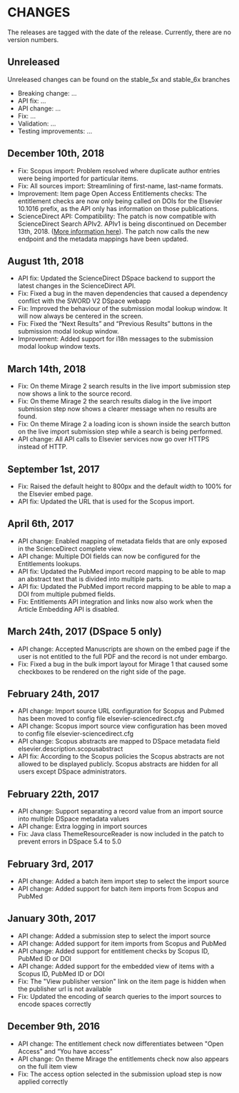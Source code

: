 # CHANGES

The releases are tagged with the date of the release. Currently, there are no version numbers.

## Unreleased

Unreleased changes can be found on the stable_5x and stable_6x branches

- Breaking change: ...
- API fix: ...
- API change: ...
- Fix: ...
- Validation: ...
- Testing improvements: ...

## December 10th, 2018

- Fix: Scopus import: Problem resolved where duplicate author entries were being imported for particular items.
- Fix: All sources import: Streamlining of first-name, last-name formats.
- Improvement: Item page Open Access Entitlements checks: The entitlement checks are now only being called on DOIs for the Elsevier 10.1016 prefix, as the API only has information on those publications.
- ScienceDirect API: Compatibility: The patch is now compatible with ScienceDirect Search APIv2. APIv1 is being discontinued on December 13th, 2018. ([More information here](https://dev.elsevier.com/tecdoc_sdsearch_migration.html)). The patch now calls the new endpoint and the metadata mappings have been updated.

## August 1th, 2018 

- API fix: Updated the ScienceDirect DSpace backend to support the latest changes in the ScienceDirect API.
- Fix: Fixed a bug in the maven dependencies that caused a dependency conflict with the SWORD V2 DSpace webapp
- Fix: Improved the behaviour of the submission modal lookup window. It will now always be centered in the screen. 
- Fix: Fixed the “Next Results” and “Previous Results” buttons in the submission modal lookup window.
- Improvement: Added support for i18n messages to the submission modal lookup window texts. 

## March 14th, 2018

- Fix: On theme Mirage 2 search results in the live import submission step now shows a link to the source record.
- Fix: On theme Mirage 2 the search results dialog in the live import submission step now shows a clearer message when no results are found.
- Fix: On theme Mirage 2 a loading icon is shown inside the search button on the live import submission step while a search is being performed.
- API change: All API calls to Elsevier services now go over HTTPS instead of HTTP.

## September 1st, 2017

- Fix: Raised the default height to 800px and the default width to 100% for the Elsevier embed page.
- API fix: Updated the URL that is used for the Scopus import.

## April 6th, 2017

- API change: Enabled mapping of metadata fields that are only exposed in the ScienceDirect complete view.
- API change: Multiple DOI fields can now be configured for the Entitlements lookups.
- API fix: Updated the PubMed import record mapping to be able to map an abstract text that is divided into multiple parts.
- API fix: Updated the PubMed import record mapping to be able to map a DOI from multiple pubmed fields. 
- Fix: Entitlements API integration and links now also work when the Article Embedding API is disabled.

## March 24th, 2017 (DSpace 5 only)

- API change: Accepted Manuscripts are shown on the embed page if the user is not entitled to the full PDF and the record is not under embargo.
- Fix: Fixed a bug in the bulk import layout for Mirage 1 that caused some checkboxes to be rendered on the right side of the page.

## February 24th, 2017

- API change: Import source URL configuration for Scopus and Pubmed has been moved to config file elsevier-sciencedirect.cfg
- API change: Scopus import source view configuration has been moved to config file elsevier-sciencedirect.cfg
- API change: Scopus abstracts are mapped to DSpace metadata field elsevier.description.scopusabstract
- API fix: According to the Scopus policies the Scopus abstracts are not allowed to be displayed publicly. Scopus abstracts are hidden for all users except DSpace administrators. 

## February 22th, 2017

- API change: Support separating a record value from an import source into multiple DSpace metadata values
- API change: Extra logging in import sources
- Fix: Java class ThemeResourceReader is now included in the patch to prevent errors in DSpace 5.4 to 5.0

## February 3rd, 2017

- API change: Added a batch item import step to select the import source
- API change: Added support for batch item imports from Scopus and PubMed

## January 30th, 2017

- API change: Added a submission step to select the import source
- API change: Added support for item imports from Scopus and PubMed
- API change: Added support for entitlement checks by Scopus ID, PubMed ID or DOI
- API change: Added support for the embedded view of items with a Scopus ID, PubMed ID or DOI
- Fix: The "View publisher version" link on the item page is hidden when the publisher url is not available
- Fix: Updated the encoding of search queries to the import sources to encode spaces correctly

## December 9th, 2016

- API change: The entitlement check now differentiates between "Open Access" and “You have access”
- API change: On theme Mirage the entitlements check now also appears on the full item view
- Fix: The access option selected in the submission upload step is now applied correctly
